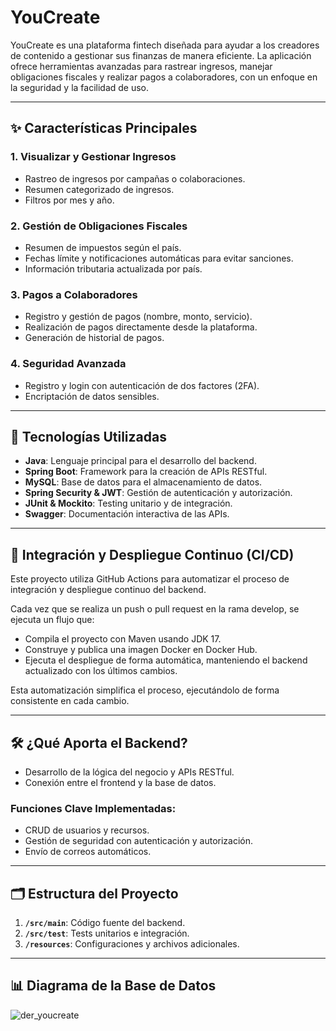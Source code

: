 # YouCreate

YouCreate es una plataforma fintech diseñada para ayudar a los creadores de contenido a gestionar sus finanzas de manera eficiente. La aplicación ofrece herramientas avanzadas para rastrear ingresos, manejar obligaciones fiscales y realizar pagos a colaboradores, con un enfoque en la seguridad y la facilidad de uso.

---

## ✨ Características Principales

### 1. Visualizar y Gestionar Ingresos
- Rastreo de ingresos por campañas o colaboraciones.
- Resumen categorizado de ingresos.
- Filtros por mes y año.

### 2. Gestión de Obligaciones Fiscales
- Resumen de impuestos según el país.
- Fechas límite y notificaciones automáticas para evitar sanciones.
- Información tributaria actualizada por país.

### 3. Pagos a Colaboradores
- Registro y gestión de pagos (nombre, monto, servicio).
- Realización de pagos directamente desde la plataforma.
- Generación de historial de pagos.

### 4. Seguridad Avanzada
- Registro y login con autenticación de dos factores (2FA).
- Encriptación de datos sensibles.

---

## 🚀 Tecnologías Utilizadas
- **Java**: Lenguaje principal para el desarrollo del backend.
- **Spring Boot**: Framework para la creación de APIs RESTful.
- **MySQL**: Base de datos para el almacenamiento de datos.
- **Spring Security & JWT**: Gestión de autenticación y autorización.
- **JUnit & Mockito**: Testing unitario y de integración.
- **Swagger**: Documentación interactiva de las APIs.

---

## 🔄 Integración y Despliegue Continuo (CI/CD)

Este proyecto utiliza GitHub Actions para automatizar el proceso de integración y despliegue continuo del backend.

Cada vez que se realiza un push o pull request en la rama develop, se ejecuta un flujo que:

- Compila el proyecto con Maven usando JDK 17.
- Construye y publica una imagen Docker en Docker Hub.
- Ejecuta el despliegue de forma automática, manteniendo el backend actualizado con los últimos cambios.
  
Esta automatización simplifica el proceso, ejecutándolo de forma consistente en cada cambio.

---

## 🛠️ ¿Qué Aporta el Backend?
- Desarrollo de la lógica del negocio y APIs RESTful.
- Conexión entre el frontend y la base de datos.

### Funciones Clave Implementadas:
- CRUD de usuarios y recursos.
- Gestión de seguridad con autenticación y autorización.
- Envío de correos automáticos.

---

## 🗂️ Estructura del Proyecto
1. **`/src/main`**: Código fuente del backend.
2. **`/src/test`**: Tests unitarios e integración.
3. **`/resources`**: Configuraciones y archivos adicionales.

---

## 📊 Diagrama de la Base de Datos

![der_youcreate](https://github.com/user-attachments/assets/0ef1e5d2-75e2-4d7f-9e72-9b25c77441df)
